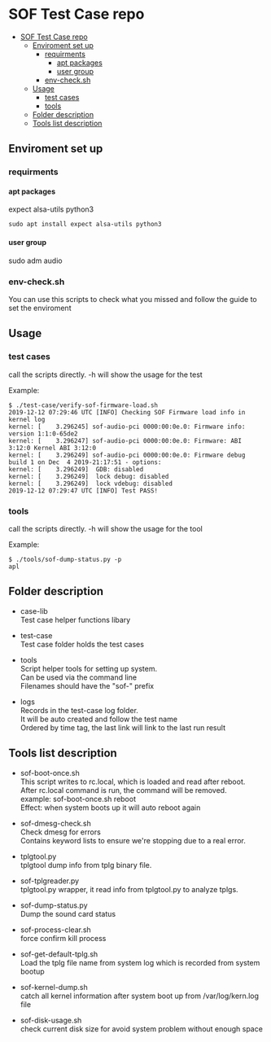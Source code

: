 # SOF Test Case repo
- [SOF Test Case repo](#sof-test-case-repo)
  - [Enviroment set up](#enviroment-set-up)
    - [requirments](#requirments)
      - [apt packages](#apt-packages)
      - [user group](#user-group)
    - [env-check.sh](#env-checksh)
  - [Usage](#usage)
    - [test cases](#test-cases)
    - [tools](#tools)
  - [Folder description](#folder-description)
  - [Tools list description](#tools-list-description)
## Enviroment set up
### requirments
#### apt packages
expect alsa-utils python3
```
sudo apt install expect alsa-utils python3
```
#### user group
sudo adm audio

### env-check.sh
You can use this scripts to check what you missed and follow the guide to set the enviroment

## Usage
### test cases
call the scripts directly.
-h will show the usage for the test

Example:
```
$ ./test-case/verify-sof-firmware-load.sh
2019-12-12 07:29:46 UTC [INFO] Checking SOF Firmware load info in kernel log
kernel: [    3.296245] sof-audio-pci 0000:00:0e.0: Firmware info: version 1:1:0-65de2
kernel: [    3.296247] sof-audio-pci 0000:00:0e.0: Firmware: ABI 3:12:0 Kernel ABI 3:12:0
kernel: [    3.296249] sof-audio-pci 0000:00:0e.0: Firmware debug build 1 on Dec  4 2019-21:17:51 - options:
kernel: [    3.296249]  GDB: disabled
kernel: [    3.296249]  lock debug: disabled
kernel: [    3.296249]  lock vdebug: disabled
2019-12-12 07:29:47 UTC [INFO] Test PASS!
```

### tools
call the scripts directly.
-h will show the usage for the tool

Example:
```
$ ./tools/sof-dump-status.py -p
apl
```

## Folder description
* case-lib
<br> Test case helper functions libary

* test-case
<br> Test case folder holds the test cases

* tools
<br> Script helper tools for setting up system.
<br> Can be used via the command line
<br> Filenames should have the "sof-" prefix

* logs
<br> Records in the test-case log folder.
<br> It will be auto created and follow the test name
<br> Ordered by time tag, the last link will link to the last run result

## Tools list description

* sof-boot-once.sh
<br> This script writes to rc.local, which is loaded and read after reboot.
<br> After rc.local command is run, the command will be removed.
<br> example: sof-boot-once.sh reboot
<br> Effect: when system boots up it will auto reboot again

* sof-dmesg-check.sh
<br> Check dmesg for errors
<br> Contains keyword lists to ensure we're stopping due to a real error.

* tplgtool.py
<br> tplgtool dump info from tplg binary file.

* sof-tplgreader.py
<br> tplgtool.py wrapper, it read info from tplgtool.py to analyze tplgs.

* sof-dump-status.py
<br> Dump the sound card status

* sof-process-clear.sh
<br> force confirm kill process

* sof-get-default-tplg.sh
<br> Load the tplg file name from system log which is recorded from system bootup

* sof-kernel-dump.sh
<br> catch all kernel information after system boot up from /var/log/kern.log file

* sof-disk-usage.sh
<br> check current disk size for avoid system problem without enough space
